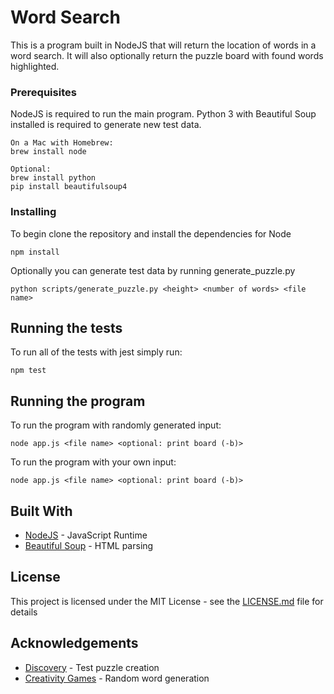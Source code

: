 # Word Search

This is a program built in NodeJS that will return the location of words in a word search. It will also optionally return the puzzle board with found words highlighted.

### Prerequisites

NodeJS is required to run the main program. Python 3 with Beautiful Soup installed is required to generate new test data.

```
On a Mac with Homebrew:
brew install node

Optional:
brew install python
pip install beautifulsoup4
```

### Installing

To begin clone the repository and install the dependencies for Node


```
npm install
```

Optionally you can generate test data by running generate_puzzle.py

```
python scripts/generate_puzzle.py <height> <number of words> <file name>
```

## Running the tests

To run all of the tests with jest simply run:

```
npm test
```

## Running the program

To run the program with randomly generated input:

```
node app.js <file name> <optional: print board (-b)>
```

To run the program with your own input:

```
node app.js <file name> <optional: print board (-b)>
```

## Built With

* [NodeJS](https://nodejs.org/) - JavaScript Runtime
* [Beautiful Soup](https://www.crummy.com/software/BeautifulSoup/bs4/doc/) - HTML parsing

## License

This project is licensed under the MIT License - see the [LICENSE.md](LICENSE.md) file for details

## Acknowledgements

* [Discovery](http://puzzlemaker.discoveryeducation.com/WordSearchSetupForm.asp) - Test puzzle creation
* [Creativity Games](https://creativitygames.net/random-word-generator/randomwords/) - Random word generation
